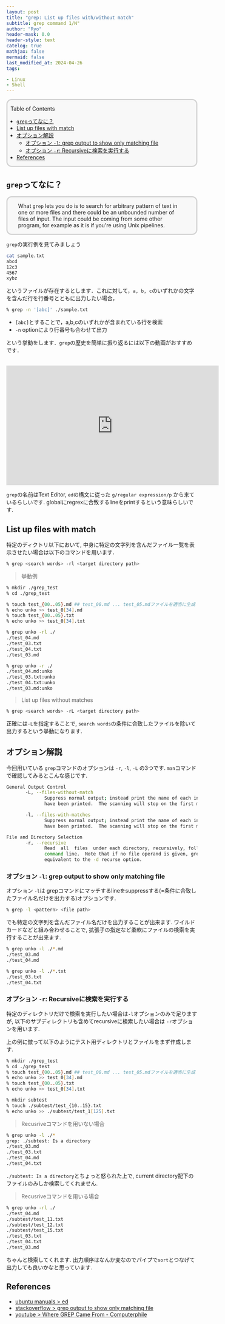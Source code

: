 ```yaml
---
layout: post
title: "grep: List up files with/without match"
subtitle: grep command 1/N"
author: "Ryo"
header-mask: 0.0
header-style: text
catelog: true
mathjax: false
mermaid: false
last_modified_at: 2024-04-26
tags:

- Linux
- Shell
---
```



<div style='border-radius: 1em; border-style:solid; border-color:#D3D3D3; background-color:#F8F8F8'>
<p class="h4">&nbsp;&nbsp;Table of Contents</p>
<!-- START doctoc generated TOC please keep comment here to allow auto update -->
<!-- DON'T EDIT THIS SECTION, INSTEAD RE-RUN doctoc TO UPDATE -->

- [`grep`ってなに？](#grep%E3%81%A3%E3%81%A6%E3%81%AA%E3%81%AB)
- [List up files with match](#list-up-files-with-match)
- [オプション解説](#%E3%82%AA%E3%83%97%E3%82%B7%E3%83%A7%E3%83%B3%E8%A7%A3%E8%AA%AC)
  - [オプション `-l`: grep output to show only matching file](#%E3%82%AA%E3%83%97%E3%82%B7%E3%83%A7%E3%83%B3--l-grep-output-to-show-only-matching-file)
  - [オプション `-r`: Recursiveに検索を実行する](#%E3%82%AA%E3%83%97%E3%82%B7%E3%83%A7%E3%83%B3--r-recursive%E3%81%AB%E6%A4%9C%E7%B4%A2%E3%82%92%E5%AE%9F%E8%A1%8C%E3%81%99%E3%82%8B)
- [References](#references)

<!-- END doctoc generated TOC please keep comment here to allow auto update -->

</div>

## `grep`ってなに？

<div style='padding-left: 2em; padding-right: 2em; border-radius: 1em; border-style:solid; border-color:#D3D3D3; background-color:#F8F8F8'>

What `grep` lets you do is to search for arbitrary pattern of text in one or more files
and there could be an unbounded number of files of input. The input could be coming from 
some other program, for example as it is if you're using Unix pipelines.

</div>


`grep`の実行例を見てみましょう

```zsh
cat sample.txt
abcd
12c3
4567
xybz
```

というファイルが存在するとします．これに対して，`a, b, c`のいずれかの文字を含んだ行を行番号とともに出力したい場合，

```zsh
% grep -n '[abc]' ./sample.txt
```

- `[abc]`とすることで，a,b,cのいずれかが含まれている行を検索
- `-n` optionにより行番号も合わせて出力

という挙動をします．`grep`の歴史を簡単に振り返るには以下の動画がおすすめです．

<br>


<iframe width="560" height="315" src="https://www.youtube.com/embed/NTfOnGZUZDk" title="YouTube video player" frameborder="0" allow="accelerometer; autoplay; clipboard-write; encrypted-media; gyroscope; picture-in-picture; web-share" allowfullscreen></iframe>

`grep`の名前はText Editor, `ed`の構文に従った `g/regular expression/p` から来ているらしいです.
globalにregrexに合致するlineをprintするという意味らしいです.


## List up files with match

特定のディクトリ以下において, 中身に特定の文字列を含んだファイル一覧を表示させたい場合は以下のコマンドを用います．

```zsh
% grep <search words> -rl <target directory path>
```

> 挙動例

```zsh
% mkdir ./grep_test
% cd ./grep_test

% touch test_{00..05}.md ## test_00.md ... test_05.mdファイルを適当に生成
% echo unko >> test_0[34].md
% touch test_{00..05}.txt  
% echo unko >> test_0[34].txt

% grep unko -rl ./ 
./test_04.md
./test_03.txt
./test_04.txt
./test_03.md

% grep unko -r ./ 
./test_04.md:unko
./test_03.txt:unko
./test_04.txt:unko
./test_03.md:unko
```


> List up files without matches

```zsh
% grep <search words> -rL <target directory path>
```

正確には`-L`を指定することで, `search words`の条件に合致したファイルを除いて出力するという挙動になります.

## オプション解説

今回用いている `grep`コマンドのオプションは `-r`, `-l`, `-L` の3つです.
`man`コマンドで確認してみるとこんな感じです.

```zsh
General Output Control
       -L, --files-without-match
              Suppress normal output; instead print the name of each input file from which no output would normally
              have been printed.  The scanning will stop on the first match.

       -l, --files-with-matches
              Suppress normal output; instead print the name of each input file from which  output  would  normally
              have been printed.  The scanning will stop on the first match.

File and Directory Selection
       -r, --recursive
              Read  all  files  under each directory, recursively, following symbolic links only if they are on the
              command line.  Note that if no file operand is given, grep searches the working directory.   This  is
              equivalent to the -d recurse option.
```

### オプション `-l`: grep output to show only matching file

オプション `-l`は grepコマンドにマッチするlineをsuppressする(=条件に合致したファイル名だけを出力する)オプションです.

```zsh
% grep -l <pattern> <file path>
```

でも特定の文字列を含んだファイル名だけを出力することが出来ます.
ワイルドカードなどと組み合わせることで, 拡張子の指定など柔軟にファイルの検索を実行することが出来ます.

```zsh
% grep unko -l ./*.md
./test_03.md
./test_04.md

% grep unko -l ./*.txt
./test_03.txt
./test_04.txt
```

### オプション `-r`: Recursiveに検索を実行する

特定のディレクトリだけで検索を実行したい場合は`-l`オプションのみで足りますが, 以下のサブディレクトリも含めてrecursiveに検索したい場合は
`-r`オプションを用います.

上の例に倣って以下のようにテスト用ディレクトリとファイルをまず作成します.

```zsh
% mkdir ./grep_test
% cd ./grep_test
% touch test_{00..05}.md ## test_00.md ... test_05.mdファイルを適当に生成
% echo unko >> test_0[34].md
% touch test_{00..05}.txt  
% echo unko >> test_0[34].txt

% mkdir subtest
% touch ./subtest/test_{10..15}.txt
% echo unko >> ./subtest/test_1[125].txt
```

> Recusriveコマンドを用いない場合

```zsh
% grep unko -l ./* 
grep: ./subtest: Is a directory
./test_03.md
./test_03.txt
./test_04.md
./test_04.txt
```

`./subtest: Is a directory`とちょっと怒られた上で, current directory配下のファイルのみしか検索してくれません.

> Recusriveコマンドを用いる場合

```zsh
% grep unko -rl ./
./test_04.md
./subtest/test_11.txt
./subtest/test_12.txt
./subtest/test_15.txt
./test_03.txt
./test_04.txt
./test_03.md
```

ちゃんと検索してくれます. 出力順序はなんか変なのでパイプで`sort`とつなげて出力しても良いかなと思っています.


References
----------

- [ubuntu manuals > ed](https://manpages.ubuntu.com/manpages/trusty/man1/ed.1plan9.html)
- [stackoverflow > grep output to show only matching file](https://stackoverflow.com/questions/3908156/grep-output-to-show-only-matching-file)
- [youtube > Where GREP Came From - Computerphile](https://www.youtube.com/watch?v=NTfOnGZUZDk)